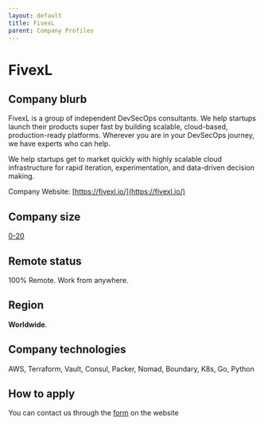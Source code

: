 ```yaml
---
layout: default
title: FivexL
parent: Company Profiles
---
```


# FivexL

## Company blurb

FivexL is a group of independent DevSecOps consultants. We help startups launch their products super fast by building scalable, cloud-based, production-ready platforms. Wherever you are in your DevSecOps journey, we have experts who can help.

We help startups get to market quickly with highly scalable cloud infrastructure for rapid iteration, experimentation, and data-driven decision making.

Company Website: [https://fivexl.io/](https://fivexl.io/)

## Company size

[0-20](https://fivexl.io/about/)

## Remote status

100% Remote. Work from anywhere.

## Region

**Worldwide**.

## Company technologies

AWS, Terraform, Vault, Consul, Packer, Nomad, Boundary, K8s, Go, Python


## How to apply

You can contact us through the [form](https://fivexl.io/#contact) on the website

